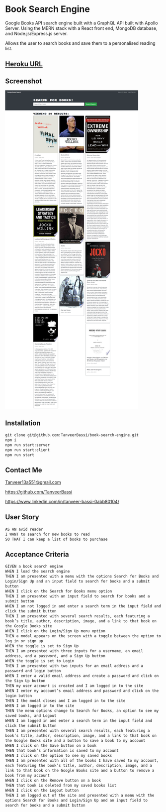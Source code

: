 # Book Search Engine

Google Books API search engine built with a GraphQL API built with Apollo Server. Using the MERN stack with a React front end, MongoDB database, and Node.js/Express.js server.

Allows the user to search books and save them to a personalised reading list.

## [Heroku URL](https://lit-mountain-59743.herokuapp.com/)

## Screenshot

![image](./images/book-search-engine.png)

## Installation

```
git clone git@github.com:TanveerBassi/book-search-engine.git
npm i
npm run start:server
npm run start:client
npm run start
```

## Contact Me

Tanveer13a551@gmail.com

https://github.com/TanveerBassi

https://www.linkedin.com/in/tanveer-bassi-0abb80104/

## User Story

```
AS AN avid reader
I WANT to search for new books to read
SO THAT I can keep a list of books to purchase
```

## Acceptance Criteria

```
GIVEN a book search engine
WHEN I load the search engine
THEN I am presented with a menu with the options Search for Books and Login/Sign Up and an input field to search for books and a submit button
WHEN I click on the Search for Books menu option
THEN I am presented with an input field to search for books and a submit button
WHEN I am not logged in and enter a search term in the input field and click the submit button
THEN I am presented with several search results, each featuring a book’s title, author, description, image, and a link to that book on the Google Books site
WHEN I click on the Login/Sign Up menu option
THEN a modal appears on the screen with a toggle between the option to log in or sign up
WHEN the toggle is set to Sign Up
THEN I am presented with three inputs for a username, an email address, and a password, and a Sign Up button
WHEN the toggle is set to Login
THEN I am presented with two inputs for an email address and a password and login button
WHEN I enter a valid email address and create a password and click on the Sign Up button
THEN my user account is created and I am logged in to the site
WHEN I enter my account’s email address and password and click on the login button
THEN I the modal closes and I am logged in to the site
WHEN I am logged in to the site
THEN the menu options change to Search for Books, an option to see my saved books, and Logout
WHEN I am logged in and enter a search term in the input field and click the submit button
THEN I am presented with several search results, each featuring a book’s title, author, description, image, and a link to that book on the Google Books site and a button to save a book to my account
WHEN I click on the Save button on a book
THEN that book’s information is saved to my account
WHEN I click on the option to see my saved books
THEN I am presented with all of the books I have saved to my account, each featuring the book’s title, author, description, image, and a link to that book on the Google Books site and a button to remove a book from my account
WHEN I click on the Remove button on a book
THEN that book is deleted from my saved books list
WHEN I click on the Logout button
THEN I am logged out of the site and presented with a menu with the options Search for Books and Login/Sign Up and an input field to search for books and a submit button
```
